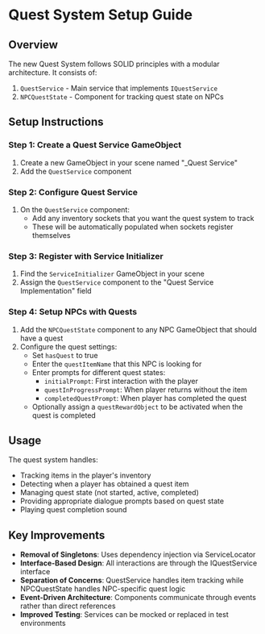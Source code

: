 # Quest System Setup Guide

## Overview

The new Quest System follows SOLID principles with a modular architecture. It consists of:

1. `QuestService` - Main service that implements `IQuestService`
2. `NPCQuestState` - Component for tracking quest state on NPCs

## Setup Instructions

### Step 1: Create a Quest Service GameObject

1. Create a new GameObject in your scene named "\_Quest Service"
2. Add the `QuestService` component

### Step 2: Configure Quest Service

1. On the `QuestService` component:
   - Add any inventory sockets that you want the quest system to track
   - These will be automatically populated when sockets register themselves

### Step 3: Register with Service Initializer

1. Find the `ServiceInitializer` GameObject in your scene
2. Assign the `QuestService` component to the "Quest Service Implementation" field

### Step 4: Setup NPCs with Quests

1. Add the `NPCQuestState` component to any NPC GameObject that should have a quest
2. Configure the quest settings:
   - Set `hasQuest` to true
   - Enter the `questItemName` that this NPC is looking for
   - Enter prompts for different quest states:
     - `initialPrompt`: First interaction with the player
     - `questInProgressPrompt`: When player returns without the item
     - `completedQuestPrompt`: When player has completed the quest
   - Optionally assign a `questRewardObject` to be activated when the quest is completed

## Usage

The quest system handles:

- Tracking items in the player's inventory
- Detecting when a player has obtained a quest item
- Managing quest state (not started, active, completed)
- Providing appropriate dialogue prompts based on quest state
- Playing quest completion sound

## Key Improvements

- **Removal of Singletons**: Uses dependency injection via ServiceLocator
- **Interface-Based Design**: All interactions are through the IQuestService interface
- **Separation of Concerns**: QuestService handles item tracking while NPCQuestState handles NPC-specific quest logic
- **Event-Driven Architecture**: Components communicate through events rather than direct references
- **Improved Testing**: Services can be mocked or replaced in test environments
